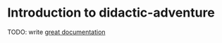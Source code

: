 # Introduction to didactic-adventure

TODO: write [great documentation](http://jacobian.org/writing/what-to-write/)
